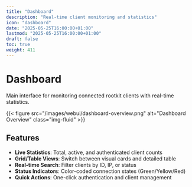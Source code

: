 ```yaml
---
title: "Dashboard"
description: "Real-time client monitoring and statistics"
icon: "dashboard"
date: "2025-05-25T16:00:00+01:00"
lastmod: "2025-05-25T16:00:00+01:00"
draft: false
toc: true
weight: 411
---
```


# Dashboard

Main interface for monitoring connected rootkit clients with real-time statistics.

{{< figure src="/images/webui/dashboard-overview.png" alt="Dashboard Overview" class="img-fluid" >}}

## Features

- **Live Statistics**: Total, active, and authenticated client counts
- **Grid/Table Views**: Switch between visual cards and detailed table
- **Real-time Search**: Filter clients by ID, IP, or status
- **Status Indicators**: Color-coded connection states (Green/Yellow/Red)
- **Quick Actions**: One-click authentication and client management 